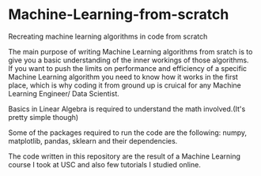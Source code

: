 # Machine-Learning-from-scratch
Recreating machine learning algorithms in code from scratch 

The main purpose of writing Machine Learning algorithms from sratch is to give you a basic understanding of the inner workings of those algorithms.  
If you want to push the limits on performance and efficiency of a specific Machine Learning algorithm you need to know how it works in the first place, which is why coding it from ground up is cruical for any Machine Learning Engineer/ Data Scientist.

Basics in Linear Algebra is required to understand the math involved.(It's pretty simple though)

Some of the packages required to run the code are the following: numpy, matplotlib, pandas, sklearn and their dependencies.

The code written in this repository are the result of a Machine Learning course I took at USC and also few tutorials I studied  online. 


